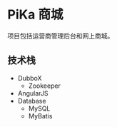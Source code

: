 # PiKa 商城

项目包括运营商管理后台和网上商城。

## 技术栈

- DubboX
    - Zookeeper
- AngularJS
- Database
    - MySQL
    - MyBatis
    
